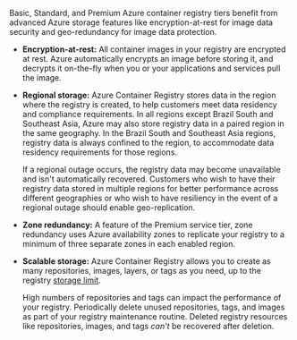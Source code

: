 
Basic, Standard, and Premium Azure container registry tiers benefit from advanced Azure storage features like encryption-at-rest for image data security and geo-redundancy for image data protection. 

* **Encryption-at-rest:** All container images in your registry are encrypted at rest. Azure automatically encrypts an image before storing it, and decrypts it on-the-fly when you or your applications and services pull the image.

* **Regional storage:** Azure Container Registry stores data in the region where the registry is created, to help customers meet data residency and compliance requirements. In all regions except Brazil South and Southeast Asia, Azure may also store registry data in a paired region in the same geography. In the Brazil South and Southeast Asia regions, registry data is always confined to the region, to accommodate data residency requirements for those regions.

    If a regional outage occurs, the registry data may become unavailable and isn't automatically recovered. Customers who wish to have their registry data stored in multiple regions for better performance across different geographies or who wish to have resiliency in the event of a regional outage should enable geo-replication.

* **Zone redundancy:** A feature of the Premium service tier, zone redundancy uses Azure availability zones to replicate your registry to a minimum of three separate zones in each enabled region.

* **Scalable storage:** Azure Container Registry allows you to create as many repositories, images, layers, or tags as you need, up to the registry [storage limit](/azure/container-registry/container-registry-skus#service-tier-features-and-limits).

    High numbers of repositories and tags can impact the performance of your registry. Periodically delete unused repositories, tags, and images as part of your registry maintenance routine. Deleted registry resources like repositories, images, and tags *can't* be recovered after deletion. 
